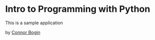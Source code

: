 # Intro to Programming with Python

This is a sample application 

by [Connor Bogin](http://darrenhe/crowdhopper.com)